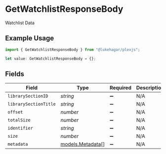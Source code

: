 # GetWatchlistResponseBody

Watchlist Data

## Example Usage

```typescript
import { GetWatchlistResponseBody } from "@lukehagar/plexjs";

let value: GetWatchlistResponseBody = {};
```

## Fields

| Field                                      | Type                                       | Required                                   | Description                                |
| ------------------------------------------ | ------------------------------------------ | ------------------------------------------ | ------------------------------------------ |
| `librarySectionID`                         | *string*                                   | :heavy_minus_sign:                         | N/A                                        |
| `librarySectionTitle`                      | *string*                                   | :heavy_minus_sign:                         | N/A                                        |
| `offset`                                   | *number*                                   | :heavy_minus_sign:                         | N/A                                        |
| `totalSize`                                | *number*                                   | :heavy_minus_sign:                         | N/A                                        |
| `identifier`                               | *string*                                   | :heavy_minus_sign:                         | N/A                                        |
| `size`                                     | *number*                                   | :heavy_minus_sign:                         | N/A                                        |
| `metadata`                                 | [models.Metadata](../models/metadata.md)[] | :heavy_minus_sign:                         | N/A                                        |